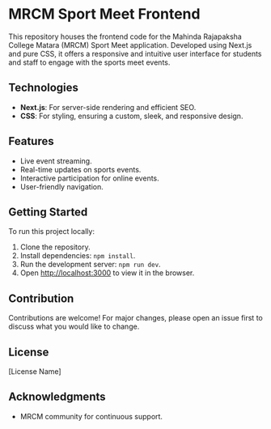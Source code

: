 # MRCM Sport Meet Frontend

This repository houses the frontend code for the Mahinda Rajapaksha College Matara (MRCM) Sport Meet application. Developed using Next.js and pure CSS, it offers a responsive and intuitive user interface for students and staff to engage with the sports meet events.

## Technologies

- **Next.js**: For server-side rendering and efficient SEO.
- **CSS**: For styling, ensuring a custom, sleek, and responsive design.

## Features

- Live event streaming.
- Real-time updates on sports events.
- Interactive participation for online events.
- User-friendly navigation.

## Getting Started

To run this project locally:

1. Clone the repository.
2. Install dependencies: `npm install`.
3. Run the development server: `npm run dev`.
4. Open [http://localhost:3000](http://localhost:3000) to view it in the browser.

## Contribution

Contributions are welcome! For major changes, please open an issue first to discuss what you would like to change.

## License

[License Name]

## Acknowledgments

- MRCM community for continuous support.
